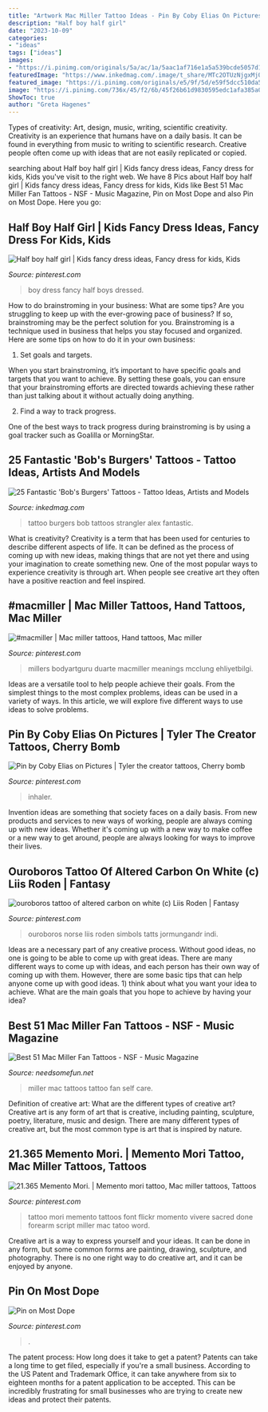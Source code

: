 ```yaml
---
title: "Artwork Mac Miller Tattoo Ideas - Pin By Coby Elias On Pictures"
description: "Half boy half girl"
date: "2023-10-09"
categories:
- "ideas"
tags: ["ideas"]
images:
- "https://i.pinimg.com/originals/5a/ac/1a/5aac1af716e1a5a539bcde5057d13645.jpg"
featuredImage: "https://www.inkedmag.com/.image/t_share/MTc2OTUzNjgxMjQwMDczNTg0/screen-shot-2020-11-20-at-110957-am.png"
featured_image: "https://i.pinimg.com/originals/e5/9f/5d/e59f5dcc510da5e70951f293768eee9e.jpg"
image: "https://i.pinimg.com/736x/45/f2/6b/45f26b61d9830595edc1afa385a0108f.jpg"
ShowToc: true
author: "Greta Hagenes"
---
```



Types of creativity: Art, design, music, writing, scientific creativity.
Creativity is an experience that humans have on a daily basis. It can be found in everything from music to writing to scientific research. Creative people often come up with ideas that are not easily replicated or copied.

	

		
searching about Half boy half girl | Kids fancy dress ideas, Fancy dress for kids, Kids you've visit to the right web. We have 8 Pics about Half boy half girl | Kids fancy dress ideas, Fancy dress for kids, Kids like Best 51 Mac Miller Fan Tattoos - NSF - Music Magazine, Pin on Most Dope and also Pin on Most Dope. Here you go:
		
    
## Half Boy Half Girl | Kids Fancy Dress Ideas, Fancy Dress For Kids, Kids

<img loading=lazy src="https://i.pinimg.com/736x/84/87/65/8487658b9fec1981f7595d91167cff45--fancy-dress-dress-ideas.jpg" onerror="this.onerror=null;this.src='https://tse2.mm.bing.net/th?id=OIP.6hI1amN8al2kXHi9QrJGbwHaOC&amp;pid=15.1';" alt="Half boy half girl | Kids fancy dress ideas, Fancy dress for kids, Kids">

_Source: pinterest.com_

>boy dress fancy half boys dressed. 

	

How to do brainstroming in your business: What are some tips?
Are you struggling to keep up with the ever-growing pace of business? If so, brainstroming may be the perfect solution for you. Brainstroming is a technique used in business that helps you stay focused and organized. Here are some tips on how to do it in your own business: 
1. Set goals and targets.

When you start brainstroming, it’s important to have specific goals and targets that you want to achieve. By setting these goals, you can ensure that your brainstroming efforts are directed towards achieving these rather than just talking about it without actually doing anything. 

2. Find a way to track progress.

One of the best ways to track progress during brainstroming is by using a goal tracker such as Goalilla or MorningStar.

    
## 25 Fantastic &#039;Bob&#039;s Burgers&#039; Tattoos - Tattoo Ideas, Artists And Models

<img loading=lazy src="https://www.inkedmag.com/.image/t_share/MTc2OTUzNjgxMjQwMDczNTg0/screen-shot-2020-11-20-at-110957-am.png" onerror="this.onerror=null;this.src='https://tse2.mm.bing.net/th?id=OIP.wxoUq4CIuiGQY7jRAExRywHaIS&amp;pid=15.1';" alt="25 Fantastic &#039;Bob&#039;s Burgers&#039; Tattoos - Tattoo Ideas, Artists and Models">

_Source: inkedmag.com_

>tattoo burgers bob tattoos strangler alex fantastic. 

	

What is creativity?
Creativity is a term that has been used for centuries to describe different aspects of life. It can be defined as the process of coming up with new ideas, making things that are not yet there and using your imagination to create something new. One of the most popular ways to experience creativity is through art. When people see creative art they often have a positive reaction and feel inspired.

    
## #macmiller | Mac Miller Tattoos, Hand Tattoos, Mac Miller

<img loading=lazy src="https://i.pinimg.com/originals/a9/3c/a8/a93ca8b783345aa58b5ab83f05d48374.jpg" onerror="this.onerror=null;this.src='https://tse4.mm.bing.net/th?id=OIP.T1h4J3ich4ApPIGkMw8k6gHaJC&amp;pid=15.1';" alt="#macmiller | Mac miller tattoos, Hand tattoos, Mac miller">

_Source: pinterest.com_

>millers bodyartguru duarte macmiller meanings mcclung ehliyetbilgi. 

	

Ideas are a versatile tool to help people achieve their goals. From the simplest things to the most complex problems, ideas can be used in a variety of ways. In this article, we will explore five different ways to use ideas to solve problems.

    
## Pin By Coby Elias On Pictures | Tyler The Creator Tattoos, Cherry Bomb

<img loading=lazy src="https://i.pinimg.com/originals/e5/9f/5d/e59f5dcc510da5e70951f293768eee9e.jpg" onerror="this.onerror=null;this.src='https://tse2.mm.bing.net/th?id=OIP.Gcqutp5ic0_akPudgsKwxgHaHa&amp;pid=15.1';" alt="Pin by Coby Elias on Pictures | Tyler the creator tattoos, Cherry bomb">

_Source: pinterest.com_

>inhaler. 

	

Invention ideas are something that society faces on a daily basis. From new products and services to new ways of working, people are always coming up with new ideas. Whether it's coming up with a new way to make coffee or a new way to get around, people are always looking for ways to improve their lives. 

    
## Ouroboros Tattoo Of Altered Carbon On White (c) Liis Roden | Fantasy

<img loading=lazy src="https://i.pinimg.com/736x/45/f2/6b/45f26b61d9830595edc1afa385a0108f.jpg" onerror="this.onerror=null;this.src='https://tse2.mm.bing.net/th?id=OIP.Eq3Zjx9WdXUDiqvupH4WxQAAAA&amp;pid=15.1';" alt="ouroboros tattoo of altered carbon on white (c) Liis Roden | Fantasy">

_Source: pinterest.com_

>ouroboros norse liis roden simbols tatts jormungandr indi. 

	

Ideas are a necessary part of any creative process. Without good ideas, no one is going to be able to come up with great ideas. There are many different ways to come up with ideas, and each person has their own way of coming up with them. However, there are some basic tips that can help anyone come up with good ideas. 1) think about what you want your idea to achieve. What are the main goals that you hope to achieve by having your idea?

    
## Best 51 Mac Miller Fan Tattoos - NSF - Music Magazine

<img loading=lazy src="https://www.needsomefun.net/wp-content/uploads/2019/11/mac-miller-tattoos-19.jpg" onerror="this.onerror=null;this.src='https://tse4.mm.bing.net/th?id=OIP.81xBw3vOceQE9ek_85579gAAAA&amp;pid=15.1';" alt="Best 51 Mac Miller Fan Tattoos - NSF - Music Magazine">

_Source: needsomefun.net_

>miller mac tattoos tattoo fan self care. 

	

Definition of creative art: What are the different types of creative art?
Creative art is any form of art that is creative, including painting, sculpture, poetry, literature, music and design. There are many different types of creative art, but the most common type is art that is inspired by nature.

    
## 21.365 Memento Mori. | Memento Mori Tattoo, Mac Miller Tattoos, Tattoos

<img loading=lazy src="https://i.pinimg.com/originals/5a/ac/1a/5aac1af716e1a5a539bcde5057d13645.jpg" onerror="this.onerror=null;this.src='https://tse4.mm.bing.net/th?id=OIP.zFF8jmUGB3zXtuYlF-8z6wHaE8&amp;pid=15.1';" alt="21.365 Memento Mori. | Memento mori tattoo, Mac miller tattoos, Tattoos">

_Source: pinterest.com_

>tattoo mori memento tattoos font flickr momento vivere sacred done forearm script miller mac tatoo word. 

	

Creative art is a way to express yourself and your ideas. It can be done in any form, but some common forms are painting, drawing, sculpture, and photography. There is no one right way to do creative art, and it can be enjoyed by anyone.

    
## Pin On Most Dope

<img loading=lazy src="https://i.pinimg.com/originals/ba/1d/a2/ba1da2038ffeb9dafcca68826df22238.jpg" onerror="this.onerror=null;this.src='https://tse4.mm.bing.net/th?id=OIP.W_mn04uKCdEb_PU9VAVcPQHaNK&amp;pid=15.1';" alt="Pin on Most Dope">

_Source: pinterest.com_

>. 

	

The patent process: How long does it take to get a patent?
Patents can take a long time to get filed, especially if you're a small business. According to the US Patent and Trademark Office, it can take anywhere from six to eighteen months for a patent application to be accepted. This can be incredibly frustrating for small businesses who are trying to create new ideas and protect their patents.

